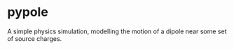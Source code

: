 # pypole
A simple physics simulation, modelling the motion of a dipole near some set of source charges.
